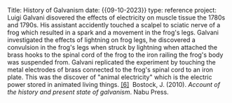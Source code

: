 Title: History of Galvanism
date: {{09-10-2023}}
type: reference
project:
Luigi Galvani disovered the effects of electricity on muscle tissue the 1780s and 1790s. His assistant accidently touched a scalpel to sciatic nerve of a frog which resulted in a spark and a movement in the frog's legs. Galvani investigated the effects of lightning on frog legs, he discovered a convulsion in the frog's legs when struck by lightning when attached the brass hooks to the spinal cord of the frog to the iron railing the frog's body was suspended from. Galvani replicated the experiment by touching the metal electrodes of brass connected to the frog's spinal cord to an iron plate. This was the discover of "animal electricity" which is the electric power stored in animated living things.
[[6]](https://en.wikipedia.org/wiki/Galvanism#cite_note-6) 
Bostock, J. (2010). _Account of the history and present state of galvanism_. Nabu Press.